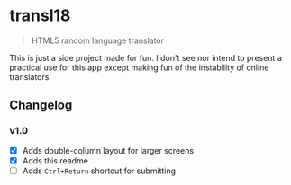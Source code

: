 # transl18
> HTML5 random language translator

This is just a side project made for fun. I don't see nor intend to present a practical use for this app except making fun of the instability of online translators.

## Changelog

### v1.0

- [x] Adds double-column layout for larger screens
- [x] Adds this readme
- [ ] Adds `Ctrl+Return` shortcut for submitting
